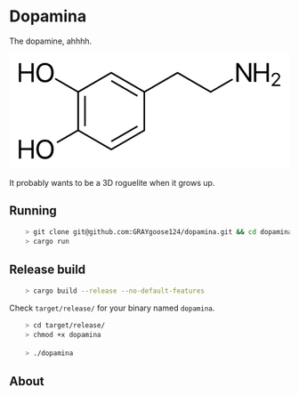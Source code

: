 # Dopamina 
The dopamine, ahhhh.

![](https://raw.githubusercontent.com/GRAYgoose124/dopamina/main/assets/DOPAMINE.svg)

It probably wants to be a 3D roguelite when it grows up.

## Running
```bash
    > git clone git@github.com:GRAYgoose124/dopamina.git && cd dopamina
    > cargo run
```

## Release build 
```bash
    > cargo build --release --no-default-features
```
Check `target/release/` for your binary named `dopamina`. 
```bash
    > cd target/release/
    > chmod +x dopamina
    
    > ./dopamina
```

## About

